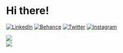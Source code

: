 # Hi there!

<p align="left">
<a href="https://www.linkedin.com/in/valentin-beaumont">
<img src="https://img.shields.io/badge/-LinkedIn-0A66C2?style=for-the-badge&logo=linkedin" alt="LinkedIn"/></a> 
<a href="https://www.behance.net/el1ven">
<img src="https://img.shields.io/badge/-Behance-313131?style=for-the-badge&logo=behance" alt="Behance"/></a> 
<a href="https://twitter.com/valentinbeaumon">
<img src="https://img.shields.io/badge/-Twitter-E1E8ED?style=for-the-badge&logo=twitter" alt="Twitter"/></a> 
  <a href="https://www.instagram.com/val.beaumontart/">
<img src="https://img.shields.io/badge/-Instagram-85255b?style=for-the-badge&logo=instagram" alt="Instagram"/></a>

![](https://github-readme-stats.vercel.app/api?username=healkeiser&theme=dark&hide_border=true&include_all_commits=false&count_private=false)<br/>
![](https://github-readme-streak-stats.herokuapp.com/?user=healkeiser&theme=dark&hide_border=true)<br/>
